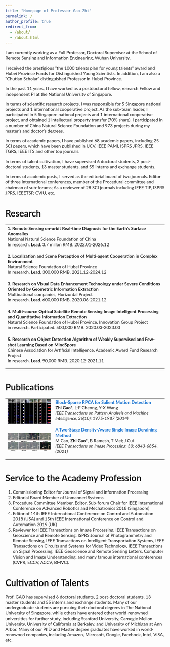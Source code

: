 ```yaml
---
title: "Homepage of Professor Gao Zhi"
permalink: /
author_profile: true
redirect_from: 
  - /about/
  - /about.html
---
```


I am currently working as a Full Professor, Doctoral Supervisor at the School of Remote Sensing and Information Engineering, Wuhan University. 

I received the prestigious "the 1000 talents plan for young talents" award and Hubei Province Funds for Distinguished Young Scientists. In addition, I am also a "Chutian Scholar" distinguished Professor in Hubei Province. 

In the past 11 years, I have worked as a postdoctoral fellow, research Fellow and independent PI at the National University of Singapore. 

In terms of scientific research projects, I was responsible for 5 Singapore national projects and 1 international cooperative project. As the sub-team leader, I participated in 5 Singapore national projects and 1 international cooperative project, and obtained 1 intellectual property transfer (70% share). I participated in a number of China Natural Science Foundation and 973 projects during my master’s and doctor’s degrees. 

In terms of academic papers, I have published 68 academic papers, including 25 SCI papers, which have been published in IJCV, IEEE PAMI, ISPRS JPRS, IEEE TGRS, IEEE ITS and other top journals. 

In terms of talent cultivation, I have supervised 6 doctoral students, 2 post-doctoral students, 13 master students, and 55 interns and exchange students. 

In terms of academic posts, I served as the editorial board of two journals. Editor of three international conferences, member of the Procedural committee and chairman of sub-forums; As a reviewer of 28 SCI journals including IEEE TIP, ISPRS JPRS, IEEETSP, CVIU, etc.

# Research

<!-- ################################  CONTENT START  #######################################-->
<table width="100%" align="center" border="0" cellspacing="0" cellpadding="0" style="font-size:1em">
   <tbody>
   <!-- ------------ Paper Start  ----------------- -->
    <tr>
      <!-- <td width="30%">
         <img src="../images/paper2019a.png">
      </td> -->
      <td valign="top" width="70%">
        <!-- <a href="https://ieeexplore.ieee.org/document/8629321">  -->
          <strong>1. Remote Sensing on-orbit Real-time Diagnosis for the Earth’s Surface Anomalies</strong> 
        <!-- </a> -->
    <br>
        National Natural Science Foundation of China 
    <br>
        In research. <strong>Lead</strong>. 3.7 millon RMB. 2022.01-2026.12
        <p></p>
        <p></p>
      </td>
    </tr>    
    <!-- ------------ Paper End ----------------- --> 
   <!-- ------------ Paper Start  ----------------- -->
    <tr>
      <!-- <td width="30%">
         <img src="../images/paper2019a.png">
      </td> -->
      <td valign="top" width="70%">
        <!-- <a href="https://ieeexplore.ieee.org/document/8629321">  -->
          <strong>2. Localization and Scene Perception of Multi-agent Cooperation in Complex Environment</strong> 
        <!-- </a> -->
    <br>
        Natural Science Foundation of Hubei Province
    <br>
        In research. <strong>Lead</strong>. 300,000 RMB. 2021.12-2024.12
        <p></p>
        <p></p>
      </td>
    </tr>    
    <!-- ------------ Paper End ----------------- -->    
    <!-- ------------ Paper Start  ----------------- -->
    <tr>
      <!-- <td width="30%">
         <img src="../images/paper2019a.png">
      </td> -->
      <td valign="top" width="70%">
        <!-- <a href="https://ieeexplore.ieee.org/document/8629321">  -->
          <papertitle>3. Research on Visual Data Enhancement Technology under Severe Conditions Oriented by Geometric Information Extraction</papertitle> 
        <!-- </a> -->
    <br>
        Multinational companies, Horizontal Project 
    <br>
        In research. <strong>Lead</strong>. 600,000 RMB. 2020.06-2021.12
        <p></p>
        <p></p>
      </td>
    </tr>    
    <!-- ------------ Paper End ----------------- -->   
    <!-- ------------ Paper Start  ----------------- -->
    <tr>
      <!-- <td width="30%">
         <img src="../images/paper2019a.png">
      </td> -->
      <td valign="top" width="70%">
        <!-- <a href="https://ieeexplore.ieee.org/document/8629321">  -->
          <papertitle>4. Multi-source Optical Satellite Remote Sensing Image Intelligent Processing and Quantitative Information Extraction</papertitle> 
        <!-- </a> -->
    <br>
        Natural Science Foundation of Hubei Province, Innovation Group Project
    <br>
        in research. Participated. 500,000 RMB. 2020.03-2023.03
        <p></p>
        <p></p>
      </td>
    </tr>    
    <!-- ------------ Paper End ----------------- -->  
    <!-- ------------ Paper Start  ----------------- -->
    <tr>
      <!-- <td width="30%">
         <img src="../images/paper2019a.png">
      </td> -->
      <td valign="top" width="70%">
        <!-- <a href="https://ieeexplore.ieee.org/document/8629321">  -->
          <strong>5. Research on Object Detection Algorithm of Weakly Supervised and Few-shot Learning Based on MindSpore</strong> 
        <!-- </a> -->
    <br>
        Chinese Association for Artificial Intelligence, Academic Award Fund Research Project 
    <br>
        In research. <strong>Lead</strong>. 90,000 RMB. 2020.12-2021.11
        <p></p>
        <p></p>
      </td>
    </tr>    
    <!-- ------------ Paper End ----------------- -->         
    
</tbody></table>

# Publications
<table width="100%" align="center" border="0" cellspacing="0" cellpadding="0">
   <tbody>
    <!-- ------------ Paper Start  ----------------- -->
    <tr>
      <td width="30%">
         <img src="../images/paper_Gao_TPAMI_2014.png">
      </td>
      <td valign="top" width="70%">
        <a href="https://ieeexplore.ieee.org/document/6781644"> 
          <papertitle>Block‐Sparse RPCA for Salient Motion Detection</papertitle> 
        </a>
    <br>
        <strong>Zhi Gao*</strong>, L‐F Cheong, Y‐X Wang
    <br>
        <em>IEEE Transactions on Pattern Analysis and Machine Intelligence, 36(10): 1975‐1987 (2014)</em> <br>
        <!-- <a href="https://ieeexplore.ieee.org/document/8629321">Link</a> -->
        <p></p>
        <p></p>
      </td>
    </tr>    
    <!-- ------------ Paper End ----------------- -->  
    <!-- ------------ Paper Start  ----------------- -->
    <tr>
      <td width="30%">
         <img src="../images/paper_Cao_TIP_2021b.png">
      </td>
      <td valign="top" width="70%">
        <a href="https://ieeexplore.ieee.org/document/9499966"> 
          <papertitle>A Two-Stage Density-Aware Single Image Deraining Method</papertitle> 
        </a>
    <br>
        M Cao, <strong>Zhi Gao*</strong>, B Ramesh, T Mei; J Cui
    <br>
        <em>IEEE Transactions on Image Processing, 30: 6843-6854.(2021)</em> <br>
        <!-- <a href="https://ieeexplore.ieee.org/document/8629321">Link</a> -->
        <p></p>
        <p></p>
      </td>
    </tr>    
    <!-- ------------ Paper End ----------------- -->    
        
</tbody></table>


# Service to the Academy Profession

1.	Commissioning Editor for Journal of Signal and information Processing
2.	Editorial Board Member of Unmanned Systems
3.	Procedure Committee Member, Editor, Sub-forum Chair for IEEE International Conference on Advanced Robotics and Mechatronics 2018 (Singapore)
4.	Editor of 14th IEEE International Conference on Control and Automation 2018 (USA) and 15th IEEE International Conference on Control and Automation 2019 (UK) 
5.	Reviewer for IEEE Transactions on Image Processing, IEEE Transactions on Geoscience and Remote Sensing, ISPRS Journal of Photogrammetry and Remote Sensing, IEEE Transactions on Intelligent Transportation Systems, IEEE Transactions on Circuits and Systems for Video Technology, IEEE Transactions on Signal Processing, IEEE Geoscience and Remote Sensing Letters, Computer Vision and Image Understanding, and many famous international conferences (CVPR, ECCV,  ACCV,  BMVC).


# Cultivation of Talents

Prof. GAO has supervised 6 doctoral students, 2 post-doctoral students, 13 master students and 55 interns and exchange students. Many of our undergraduate students are pursuing their doctoral degrees in The National University of Singapore, while others have entered other world-renowned universities for further study, including Stanford University, Carnegie Mellon University, University of California at Berkeley, and University of Michigan at Ann Arbor. Many of our PhD and Master degree graduates have worked in world-renowned companies, including Amazon, Microsoft, Google, Facebook, Intel, VISA, etc.


<style type="text/css">
    /* Color scheme stolen from Sergey Karayev */
    a {
    color: #1772d0;
    text-decoration:none !important;
    }
    a:focus, a:hover {
    color: #f09228;
    text-decoration:none !important;
    }
    table,td,th,tr{
    	border:none !important;
    }
    body,td,th,tr,p,a {
    font-family: 'Lato', Verdana, Helvetica, sans-serif;
    }
    strong {
    font-family: 'Lato', Verdana, Helvetica, sans-serif;
    }
    heading {
    font-family: 'Lato', Verdana, Helvetica, sans-serif;
    }
    papertitle {
    font-family: 'Lato', Verdana, Helvetica, sans-serif;
    font-weight: 700
    }
    name {
    font-family: 'Lato', Verdana, Helvetica, sans-serif;
    }
    .one
    {
    width: 160px;
    height: 160px;
    position: relative;
    }
    .two
    {
    width: 160px;
    height: 160px;
    position: absolute;
    transition: opacity .2s ease-in-out;
    -moz-transition: opacity .2s ease-in-out;
    -webkit-transition: opacity .2s ease-in-out;
    }
    .fade {
     transition: opacity .2s ease-in-out;
     -moz-transition: opacity .2s ease-in-out;
     -webkit-transition: opacity .2s ease-in-out;
    }
    span.highlight {
        background-color: #ffffd0;
    }
</style>




